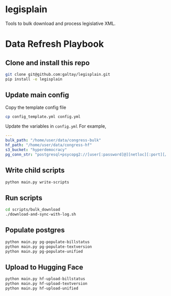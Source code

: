 # legisplain


Tools to bulk download and process legislative XML.


# Data Refresh Playbook


## Clone and install this repo

```bash
git clone git@github.com:galtay/legisplain.git
pip install -e legisplain
```

## Update main config

Copy the template config file

```bash
cp config_template.yml config.yml
```

Update the variables in `config.yml`
For example,

```yaml
---
bulk_path: "/home/user/data/congress-bulk"
hf_path: "/home/user/data/congress-hf"
s3_bucket: "hyperdemocracy"
pg_conn_str: "postgresql+psycopg2://[user[:password]@][netloc][:port][/dbname][?param1=value1&...]
```

## Write child scripts

```bash
python main.py write-scripts
```

## Run scripts

```bash
cd scripts/bulk_download
./download-and-sync-with-log.sh
```

## Populate postgres

```bash
python main.py pg-populate-billstatus
python main.py pg-populate-textversion
python main.py pg-populate-unified
```


## Upload to Hugging Face

```bash
python main.py hf-upload-billstatus
python main.py hf-upload-textversion
python main.py hf-upload-unified
```
